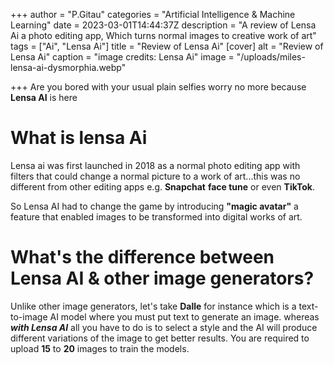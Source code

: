 +++
author = "P.Gitau"
categories = "Artificial Intelligence & Machine Learning"
date = 2023-03-01T14:44:37Z
description = "A review of Lensa Ai a photo editing app, Which turns normal images to creative work of art"
tags = ["Ai", "Lensa Ai"]
title = "Review of Lensa Ai"
[cover]
alt = "Review of Lensa Ai"
caption = "image credits: Lensa Ai"
image = "/uploads/miles-lensa-ai-dysmorphia.webp"

+++
Are you bored with your usual plain selfies worry no more because **Lensa AI** is here 

# What is lensa Ai

Lensa ai was first launched in 2018 as a normal photo editing app with filters that could change a normal picture to a work of art...this was no different from other editing apps e.g. **Snapchat** **face tune** or even **TikTok**. 

So Lensa AI had to change the game by introducing **"magic avatar"** a feature that enabled images to be transformed into digital works of art.

# What's the difference between Lensa AI & other image generators?

Unlike other image generators, let's take **Dalle** for instance which is a text-to-image AI model where you must put text to generate an image. whereas **_with Lensa AI_** all you have to do is to select a style and the AI will produce different variations of the image to get better results. You are required to upload **15** to **20** images to train the models.
